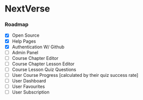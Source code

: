 # NextVerse

### Roadmap
- [x] Open Source 
- [x] Help Pages
- [x] Authentication W/ Github
- [ ] Admin Panel
- [ ] Course Chapter Editor
- [ ] Course Chapter Lesson Editor
- [ ] Course Lesson Quiz Questions
- [ ] User Course Progress [calculated by their quiz success rate]
- [ ] User Dashboard
- [ ] User Favourites
- [ ] User Subscription